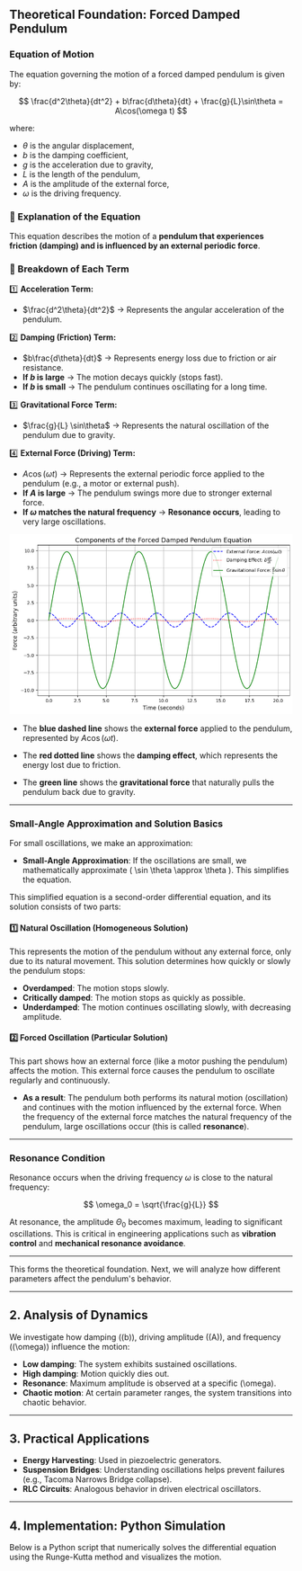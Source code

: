 ## **Theoretical Foundation: Forced Damped Pendulum**

### **Equation of Motion**
The equation governing the motion of a forced damped pendulum is given by:

$$
\frac{d^2\theta}{dt^2} + b\frac{d\theta}{dt} + \frac{g}{L}\sin\theta = A\cos(\omega t)
$$

where:
- $\theta$ is the angular displacement,
- $b$ is the damping coefficient,
- $g$ is the acceleration due to gravity,
- $L$ is the length of the pendulum,
- $A$ is the amplitude of the external force,
- $\omega$ is the driving frequency.

### **📌 Explanation of the Equation**
This equation describes the motion of a **pendulum that experiences friction (damping) and is influenced by an external periodic force**.

### **📘 Breakdown of Each Term**
1️⃣ **Acceleration Term:**  
   - $\frac{d^2\theta}{dt^2}$ → Represents the angular acceleration of the pendulum.  

2️⃣ **Damping (Friction) Term:**  
   - $b\frac{d\theta}{dt}$ → Represents energy loss due to friction or air resistance.  
   - **If $b$ is large** → The motion decays quickly (stops fast).  
   - **If $b$ is small** → The pendulum continues oscillating for a long time.  

3️⃣ **Gravitational Force Term:**  
   - $\frac{g}{L} \sin\theta$ → Represents the natural oscillation of the pendulum due to gravity.  

4️⃣ **External Force (Driving) Term:**  
   - $A\cos(\omega t)$ → Represents the external periodic force applied to the pendulum (e.g., a motor or external push).  
   - **If $A$ is large** → The pendulum swings more due to stronger external force.  
   - **If $\omega$ matches the natural frequency** → **Resonance occurs**, leading to very large oscillations.  

![alt text](image-5.png)

- The **blue dashed line** shows the **external force** applied to the pendulum, represented by $A \cos(\omega t)$.

- The **red dotted line** shows the **damping effect**, which represents the energy lost due to friction.

- The **green line** shows the **gravitational force** that naturally pulls the pendulum back due to gravity.

---
### **Small-Angle Approximation and Solution Basics**

For small oscillations, we make an approximation:

- **Small-Angle Approximation**: If the oscillations are small, we mathematically approximate \( \sin \theta \approx \theta \). This simplifies the equation.

This simplified equation is a second-order differential equation, and its solution consists of two parts:

#### 1️⃣ **Natural Oscillation (Homogeneous Solution)**

This represents the motion of the pendulum without any external force, only due to its natural movement. This solution determines how quickly or slowly the pendulum stops:

- **Overdamped**: The motion stops slowly.
- **Critically damped**: The motion stops as quickly as possible.
- **Underdamped**: The motion continues oscillating slowly, with decreasing amplitude.

#### 2️⃣ **Forced Oscillation (Particular Solution)**

This part shows how an external force (like a motor pushing the pendulum) affects the motion. This external force causes the pendulum to oscillate regularly and continuously.

- **As a result**: The pendulum both performs its natural motion (oscillation) and continues with the motion influenced by the external force. When the frequency of the external force matches the natural frequency of the pendulum, large oscillations occur (this is called **resonance**).

----

### **Resonance Condition**
Resonance occurs when the driving frequency $\omega$ is close to the natural frequency:

$$
\omega_0 = \sqrt{\frac{g}{L}}
$$

At resonance, the amplitude $\Theta_0$ becomes maximum, leading to significant oscillations. This is critical in engineering applications such as **vibration control** and **mechanical resonance avoidance**.

---

This forms the theoretical foundation. Next, we will analyze how different parameters affect the pendulum's behavior.

----

## **2. Analysis of Dynamics**  

We investigate how damping (\(b\)), driving amplitude (\(A\)), and frequency (\(\omega\)) influence the motion:  

- **Low damping**: The system exhibits sustained oscillations.  
- **High damping**: Motion quickly dies out.  
- **Resonance**: Maximum amplitude is observed at a specific \(\omega\).  
- **Chaotic motion**: At certain parameter ranges, the system transitions into chaotic behavior.  

---

## **3. Practical Applications**  

- **Energy Harvesting**: Used in piezoelectric generators.  
- **Suspension Bridges**: Understanding oscillations helps prevent failures (e.g., Tacoma Narrows Bridge collapse).  
- **RLC Circuits**: Analogous behavior in driven electrical oscillators.  

---

## **4. Implementation: Python Simulation**  

Below is a Python script that numerically solves the differential equation using the Runge-Kutta method and visualizes the motion.  

